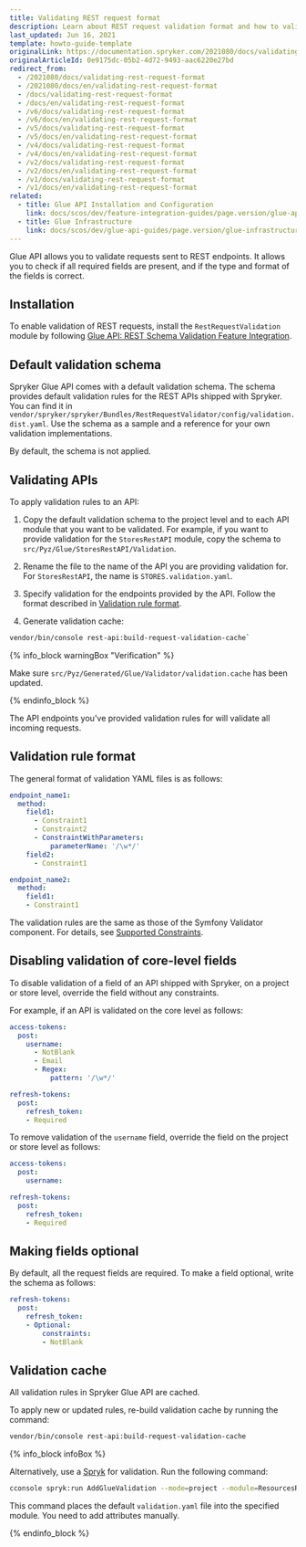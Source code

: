 ```yaml
---
title: Validating REST request format
description: Learn about REST request validation format and how to validate requests in Glue API.
last_updated: Jun 16, 2021
template: howto-guide-template
originalLink: https://documentation.spryker.com/2021080/docs/validating-rest-request-format
originalArticleId: 0e9175dc-05b2-4d72-9493-aac6220e27bd
redirect_from:
  - /2021080/docs/validating-rest-request-format
  - /2021080/docs/en/validating-rest-request-format
  - /docs/validating-rest-request-format
  - /docs/en/validating-rest-request-format
  - /v6/docs/validating-rest-request-format
  - /v6/docs/en/validating-rest-request-format
  - /v5/docs/validating-rest-request-format
  - /v5/docs/en/validating-rest-request-format
  - /v4/docs/validating-rest-request-format
  - /v4/docs/en/validating-rest-request-format
  - /v2/docs/validating-rest-request-format
  - /v2/docs/en/validating-rest-request-format
  - /v1/docs/validating-rest-request-format
  - /v1/docs/en/validating-rest-request-format
related:
  - title: Glue API Installation and Configuration
    link: docs/scos/dev/feature-integration-guides/page.version/glue-api/glue-api-installation-and-configuration.html
  - title: Glue Infrastructure
    link: docs/scos/dev/glue-api-guides/page.version/glue-infrastructure.html
---
```


Glue API allows you to validate requests sent to REST endpoints. It allows you to check if all required fields are present, and if the type and format of the fields is correct.

## Installation

To enable validation of REST requests, install the `RestRequestValidation` module by following [Glue API: REST Schema Validation Feature Integration](/docs/scos/dev/feature-integration-guides/{{site.version}}/glue-api/glue-api-rest-schema-validation-feature-integration.html).

## Default validation schema

Spryker Glue API comes with a default validation schema. The schema provides default validation rules for the REST APIs shipped with Spryker. You can find it in `vendor/spryker/spryker/Bundles/RestRequestValidator/config/validation.dist.yaml`. Use the schema as a sample and a  reference for your own validation implementations.

By default, the schema is not applied.

## Validating APIs

To apply validation rules to an API:

1. Copy the default validation schema to the project level and to each API module that you want to be validated.
  For example, if you want to provide validation for the `StoresRestAPI` module, copy the schema to `src/Pyz/Glue/StoresRestAPI/Validation`.

2. Rename the file to the name of the API you are providing validation for.  
  For `StoresRestAPI`, the name is `STORES.validation.yaml`.

3. Specify validation for the endpoints provided by the API.
  Follow the format described in [Validation rule format](#validation-rule-format).

4. Generate validation cache:

```bash
vendor/bin/console rest-api:build-request-validation-cache`
```

{% info_block warningBox "Verification" %}

Make sure `src/Pyz/Generated/Glue/Validator/validation.cache` has been updated.

{% endinfo_block %}

The API endpoints you've provided validation rules for will validate all incoming requests.

## Validation rule format

The general format of validation YAML files is as follows:

```yaml
endpoint_name1:
  method:
    field1:
      - Constraint1
      - Constraint2
      - ConstraintWithParameters:
          parameterName: '/\w*/'
    field2:
      - Constraint1

endpoint_name2:
  method:
    field1:
    - Constraint1
```

The validation rules are the same as those of the Symfony Validator component. For details, see [Supported Constraints](https://symfony.com/doc/current/validation.html#supported-constraints).

## Disabling validation of core-level fields

To disable validation of a field of an API shipped with Spryker, on a project or store level, override the field without any constraints.

For example, if an API is validated on the core level as follows:

```yaml
access-tokens:
  post:
    username:
      - NotBlank
      - Email
      - Regex:
          pattern: '/\w*/'

refresh-tokens:
  post:
    refresh_token:
    - Required
```

To remove validation of the `username` field, override the field on the project or store level as follows:

```yaml
access-tokens:
  post:
    username:

refresh-tokens:
  post:
    refresh_token:
    - Required
```

## Making fields optional

By default, all the request fields are required. To make a field optional, write the schema as follows:

```yaml
refresh-tokens:
  post:
    refresh_token:
    - Optional:
        constraints:
        - NotBlank
```

## Validation cache

All validation rules in Spryker Glue API are cached.

To apply new or updated rules, re-build validation cache by running the command:

```bash
vendor/bin/console rest-api:build-request-validation-cache
```

{% info_block infoBox %}

Alternatively, use a [Spryk](/docs/scos/dev/glue-api-guides/{{site.version}}/glue-spryks.html) for validation. Run the following command:

```bash
cconsole spryk:run AddGlueValidation --mode=project --module=ResourcesRestApi --organization=Pyz --resourceType=resources
```

This command places the default `validation.yaml` file into the specified module. You need to add attributes manually.

{% endinfo_block %}
